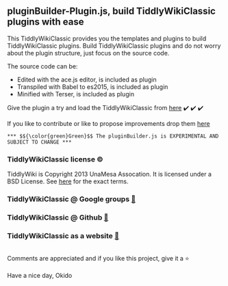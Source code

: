 ## pluginBuilder-Plugin.js, build TiddlyWikiClassic plugins with ease

This TiddlyWikiClassic provides you the templates and plugins to build TiddlyWikiClassic plugins.
Build TiddlyWikiClassic plugins and do not worry about the plugin structure, just focus on the source code.

The source code can be:
- Edited with the ace.js editor, is included as plugin
- Transpiled with Babel to es2015, is included as plugin
- Minified with Terser, is included as plugin

Give the plugin a try and load the TiddlyWikiClassic from [here](https://qbroker.github.io/pluginBuilder/index.html) :heavy_check_mark: :heavy_check_mark: :heavy_check_mark:

If you like to contribute or like to propose improvements drop them [here](https://groups.google.com/g/tiddlywikiclassic)

```
*** $${\color{green}Green}$$ The pluginBuilder.js is EXPERIMENTAL AND SUBJECT TO CHANGE ***
```
### TiddlyWikiClassic license :copyright:
TiddlyWiki is Copyright 2013 UnaMesa Assocation.
It is licensed under a BSD License. See [here](https://github.com/TiddlyWiki/TiddlyWikiClassic/blob/master/html/copyright.txt) for the exact terms.

### TiddlyWikiClassic @ Google groups [:link:](https://groups.google.com/forum/#!forum/tiddlywikiclassic)
### TiddlyWikiClassic @ Github [:link:](https://github.com/TiddlyWiki/TiddlyWikiClassic)
### TiddlyWikiClassic as a website [:link:](https://classic.tiddlywiki.com/)
\
Comments are appreciated and if you like this project, give it a :star:
\
\
Have a nice day, Okido
